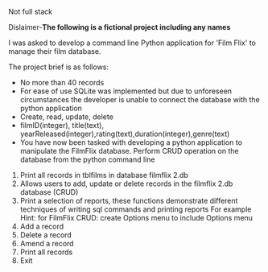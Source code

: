 Not full stack 

Dislaimer-**The following is a fictional project including any names**

I was asked to develop a command line Python application for 'Film Flix' to manage their film database.

The project brief is as follows:
* No more than 40 records
* For ease of use SQLite was implemented but due to unforeseen circumstances the developer is unable to connect the database with the python application
* Create, read, update, delete
* filmID(integer), title(text), yearReleased(integer),rating(text),duration(integer),genre(text)
* You have now been tasked with developing a python application to manipulate the FilmFlix database.
Perform CRUD operation on the database from the python command line
1.	Print all records in  tblfilms in database filmflix 2.db
2.	Allows users to add, update or delete records in the filmflix 2.db database (CRUD)
3.	Print a selection of reports, these functions demonstrate different techniques of writing sql commands and printing reports
For example
Hint: for FilmFlix CRUD: create Options menu to include 
Options menu
1. Add a record
2. Delete a record
3. Amend a record
4. Print all records
5. Exit

